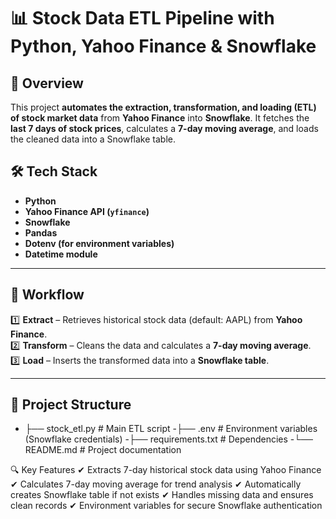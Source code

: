 # 📊 Stock Data ETL Pipeline with Python, Yahoo Finance & Snowflake  

## 🚀 Overview  
This project **automates the extraction, transformation, and loading (ETL) of stock market data** from **Yahoo Finance** into **Snowflake**. It fetches the **last 7 days of stock prices**, calculates a **7-day moving average**, and loads the cleaned data into a Snowflake table.

## 🛠️ Tech Stack  
- **Python**
- **Yahoo Finance API (`yfinance`)**
- **Snowflake**
- **Pandas**
- **Dotenv (for environment variables)**
- **Datetime module**

---

## 📌 Workflow  
1️⃣ **Extract** – Retrieves historical stock data (default: AAPL) from **Yahoo Finance**.  
2️⃣ **Transform** – Cleans the data and calculates a **7-day moving average**.  
3️⃣ **Load** – Inserts the transformed data into a **Snowflake table**.

---

## 📂 Project Structure  
 - ├── stock_etl.py # Main ETL script 
  -├── .env # Environment variables (Snowflake credentials)
  -├── requirements.txt # Dependencies
  -└── README.md # Project documentation

🔍 Key Features
✔ Extracts 7-day historical stock data using Yahoo Finance
✔ Calculates 7-day moving average for trend analysis
✔ Automatically creates Snowflake table if not exists
✔ Handles missing data and ensures clean records
✔ Environment variables for secure Snowflake authentication
